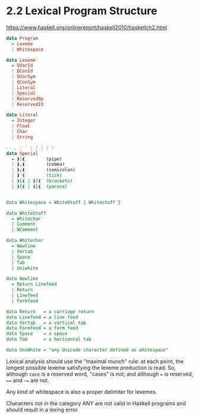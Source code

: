 # 2.2 Lexical Program Structure

https://www.haskell.org/onlinereport/haskell2010/haskellch2.html

```hs
data Program
  = Lexeme
  | Whitespace

data Lexeme
  = QVarId
  | QConId
  | QVarSym
  | QConSym
  | Literal
  | Special
  | ReservedOp
  | ReservedId

data Literal
  = Integer
  | Float
  | Char
  | String

-- , ; ` | [ ] ( )
data Special
  = ❱|❰        (pipe)
  | ❱,❰        (comma)
  | ❱;❰        (semicolon)
  | ❱`❰        (tick)
  | ❱[❰ | ❱]❰  (brackets)
  | ❱{❰ | ❱}❰  (parens)


data Whitespace = WhiteStuff { Whitestuff }

data WhiteStuff
  = Whitechar
  | Comment
  | NComment

data Whitechar
  = Newline
  | Vertab
  | Space
  | Tab
  | Uniwhite

data Newline
  = Return Linefeed
  | Return
  | Linefeed
  | Formfeed

data Return   = a carriage return
data Linefeed = a line feed
data Vertab   = a vertical tab
data Formfeed = a form feed
data Space    = a space
data Tab      = a horizontal tab

data UniWhite = "any Unicode character defined as whitespace"
```


Lexical analysis should use the "maximal munch" rule: at each point, the longest possible lexeme satisfying the lexeme production is read. So, although `case` is a reserved word, "cases" is not; and although `=` is reserved, `==` and `~=` are not.

Any kind of whitespace is also a proper delimiter for lexemes.

Characters not in the category ANY are not valid in Haskell programs and should result in a lexing error.
